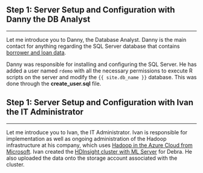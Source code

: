 
<div class="sql">
<h2> Step 1: Server Setup and Configuration with Danny the DB Analyst</h2>
<hr />
<p>
Let me introduce you to  Danny, the Database Analyst. Danny is the main contact for anything regarding the SQL Server database that contains <a href="input_data.html">borrower and loan data</a>.  </p>

<p>Danny was responsible for installing and configuring the SQL Server.  He has added a user named <code>rdemo</code> with all the necessary permissions to execute R scripts on the server and modify the <code>{{ site.db_name }}</code> database. This was done through the <strong>create_user.sql</strong> file.  </p>
</div>
<div class="hdi">
<h2> Step 1: Server Setup and Configuration with Ivan the IT Administrator</h2>
<hr />

<p>Let me introduce you to Ivan, the IT Administrator. Ivan is responsible for implementation as well as ongoing administration of the Hadoop infrastructure at his company, which uses <a href="https://azure.microsoft.com/en-us/solutions/hadoop/">Hadoop in the Azure Cloud from Microsoft</a>. Ivan created the <a href="https://docs.microsoft.com/en-us/azure/hdinsight/hdinsight-hadoop-r-server-get-started">HDInsight cluster with ML Server</a> for Debra. He also uploaded the data onto the storage account associated with the cluster.</p>

</div>
